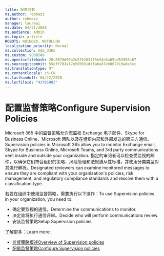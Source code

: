 ```yaml
---
title: 配置监督
ms.author: robmazz
author: robmazz
manager: laurawi
ms.date: 04/21/2020
ms.audience: Admin
ms.topic: article
ROBOTS: NOINDEX, NOFOLLOW
localization_priority: Normal
ms.collection: Adm_O365
ms.custom: 9000549
ms.openlocfilehash: 28c8070d9042e876263ff5e94e0a69bd53998a67
ms.sourcegitcommit: 55eff703a17e500681d8fa6a87eb067019ade3cc
ms.translationtype: MT
ms.contentlocale: zh-CN
ms.lasthandoff: 04/22/2020
ms.locfileid: "43705903"
---
```

# <a name="configure-supervision-policies"></a><span data-ttu-id="e4bb5-102">配置监督策略</span><span class="sxs-lookup"><span data-stu-id="e4bb5-102">Configure Supervision Policies</span></span>

<span data-ttu-id="e4bb5-103">Microsoft 365 中的监督策略允许您监视 Exchange 电子邮件、Skype for Business Online、Microsoft 团队以及在组织内部和外部发送的第三方通信。</span><span class="sxs-lookup"><span data-stu-id="e4bb5-103">Supervision policies in Microsoft 365 allow you to monitor Exchange email, Skype for Business Online, Microsoft Teams, and 3rd party communications sent inside and outside your organization.</span></span> <span data-ttu-id="e4bb5-104">指定的审阅者可以检查受监视的邮件，以确保它们符合组织的策略、风险管理和法规遵从性标准，并使用分类类型对其进行解析。</span><span class="sxs-lookup"><span data-stu-id="e4bb5-104">Designated reviewers can examine monitored messages to ensure they are compliant with your organization's policies, risk management, and regulatory compliance standards and resolve them with a classification type.</span></span>

<span data-ttu-id="e4bb5-105">若要在组织中使用监督策略，需要执行以下操作：</span><span class="sxs-lookup"><span data-stu-id="e4bb5-105">To use Supervision policies in your organization, you need to:</span></span>

- <span data-ttu-id="e4bb5-106">确定要监视的通信。</span><span class="sxs-lookup"><span data-stu-id="e4bb5-106">Determine the communications to monitor.</span></span>
- <span data-ttu-id="e4bb5-107">决定谁将执行通信评审。</span><span class="sxs-lookup"><span data-stu-id="e4bb5-107">Decide who will perform communications review.</span></span>
- <span data-ttu-id="e4bb5-108">安装监督策略</span><span class="sxs-lookup"><span data-stu-id="e4bb5-108">Setup Supervision policies</span></span>

<span data-ttu-id="e4bb5-109">了解更多：</span><span class="sxs-lookup"><span data-stu-id="e4bb5-109">Learn more:</span></span>

- [<span data-ttu-id="e4bb5-110">监督策略概述</span><span class="sxs-lookup"><span data-stu-id="e4bb5-110">Overview of Supervision policies</span></span>](https://docs.microsoft.com/office365/securitycompliance/supervision-policies)
- [<span data-ttu-id="e4bb5-111">配置监督策略</span><span class="sxs-lookup"><span data-stu-id="e4bb5-111">Configure Supervision policies</span></span>](https://docs.microsoft.com/office365/securitycompliance/configure-supervision-policies)
